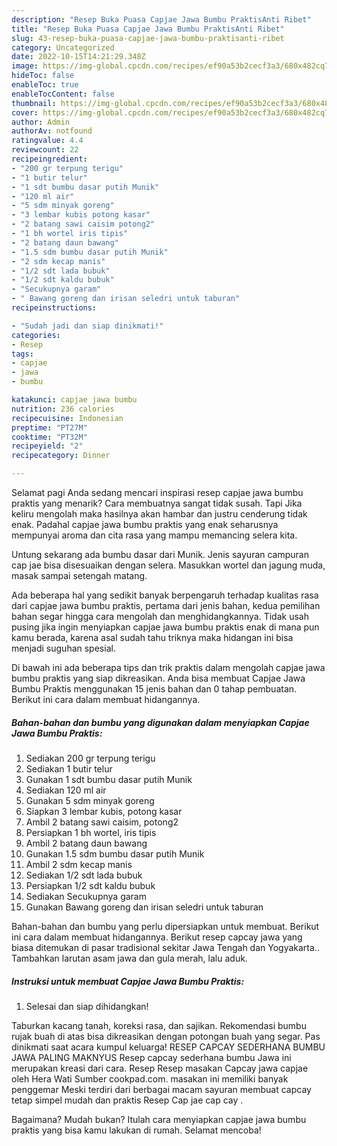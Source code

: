 ```yaml
---
description: "Resep Buka Puasa Capjae Jawa Bumbu PraktisAnti Ribet"
title: "Resep Buka Puasa Capjae Jawa Bumbu PraktisAnti Ribet"
slug: 43-resep-buka-puasa-capjae-jawa-bumbu-praktisanti-ribet
category: Uncategorized
date: 2022-10-15T14:21:29.348Z
image: https://img-global.cpcdn.com/recipes/ef90a53b2cecf3a3/680x482cq70/capjae-jawa-bumbu-praktis-foto-resep-utama.jpg
hideToc: false
enableToc: true
enableTocContent: false
thumbnail: https://img-global.cpcdn.com/recipes/ef90a53b2cecf3a3/680x482cq70/capjae-jawa-bumbu-praktis-foto-resep-utama.jpg
cover: https://img-global.cpcdn.com/recipes/ef90a53b2cecf3a3/680x482cq70/capjae-jawa-bumbu-praktis-foto-resep-utama.jpg
author: Admin
authorAv: notfound
ratingvalue: 4.4
reviewcount: 22
recipeingredient:
- "200 gr terpung terigu"
- "1 butir telur"
- "1 sdt bumbu dasar putih Munik"
- "120 ml air"
- "5 sdm minyak goreng"
- "3 lembar kubis potong kasar"
- "2 batang sawi caisim potong2"
- "1 bh wortel iris tipis"
- "2 batang daun bawang"
- "1.5 sdm bumbu dasar putih Munik"
- "2 sdm kecap manis"
- "1/2 sdt lada bubuk"
- "1/2 sdt kaldu bubuk"
- "Secukupnya garam"
- " Bawang goreng dan irisan seledri untuk taburan"
recipeinstructions:

- "Sudah jadi dan siap dinikmati!"
categories:
- Resep
tags:
- capjae
- jawa
- bumbu

katakunci: capjae jawa bumbu 
nutrition: 236 calories
recipecuisine: Indonesian
preptime: "PT27M"
cooktime: "PT32M"
recipeyield: "2"
recipecategory: Dinner

---
```



Selamat pagi Anda sedang mencari inspirasi resep capjae jawa bumbu praktis yang menarik? Cara membuatnya sangat tidak susah. Tapi Jika keliru mengolah maka hasilnya akan hambar dan justru cenderung tidak enak. Padahal capjae jawa bumbu praktis yang enak seharusnya mempunyai aroma dan cita rasa yang mampu memancing selera kita.


Untung sekarang ada bumbu dasar dari Munik. Jenis sayuran campuran cap jae bisa disesuaikan dengan selera. Masukkan wortel dan jagung muda, masak sampai setengah matang.

Ada beberapa hal yang sedikit banyak berpengaruh terhadap kualitas rasa dari capjae jawa bumbu praktis, pertama dari jenis bahan, kedua pemilihan bahan segar hingga cara mengolah dan menghidangkannya. Tidak usah pusing jika ingin menyiapkan capjae jawa bumbu praktis enak di mana pun kamu berada, karena asal sudah tahu triknya maka hidangan ini bisa menjadi suguhan spesial.


Di bawah ini ada beberapa tips dan trik praktis dalam mengolah capjae jawa bumbu praktis yang siap dikreasikan. Anda bisa membuat Capjae Jawa Bumbu Praktis menggunakan 15 jenis bahan dan 0 tahap pembuatan. Berikut ini cara dalam membuat hidangannya.

<!--inarticleads1-->

##### Bahan-bahan dan bumbu yang digunakan dalam menyiapkan Capjae Jawa Bumbu Praktis:

1. Sediakan 200 gr terpung terigu
1. Sediakan 1 butir telur
1. Gunakan 1 sdt bumbu dasar putih Munik
1. Sediakan 120 ml air
1. Gunakan 5 sdm minyak goreng
1. Siapkan 3 lembar kubis, potong kasar
1. Ambil 2 batang sawi caisim, potong2
1. Persiapkan 1 bh wortel, iris tipis
1. Ambil 2 batang daun bawang
1. Gunakan 1.5 sdm bumbu dasar putih Munik
1. Ambil 2 sdm kecap manis
1. Sediakan 1/2 sdt lada bubuk
1. Persiapkan 1/2 sdt kaldu bubuk
1. Sediakan Secukupnya garam
1. Gunakan  Bawang goreng dan irisan seledri untuk taburan


Bahan-bahan dan bumbu yang perlu dipersiapkan untuk membuat. Berikut ini cara dalam membuat hidangannya. Berikut resep capcay jawa yang biasa ditemukan di pasar tradisional sekitar Jawa Tengah dan Yogyakarta.. Tambahkan larutan asam jawa dan gula merah, lalu aduk. 

<!--inarticleads2-->

##### Instruksi untuk membuat Capjae Jawa Bumbu Praktis:


1. Selesai dan siap dihidangkan!

Taburkan kacang tanah, koreksi rasa, dan sajikan. Rekomendasi bumbu rujak buah di atas bisa dikreasikan dengan potongan buah yang segar. Pas dinikmati saat acara kumpul keluarga! RESEP CAPCAY SEDERHANA BUMBU JAWA PALING MAKNYUS Resep capcay sederhana bumbu Jawa ini merupakan kreasi dari cara. Resep Resep masakan Capcay jawa capjae oleh Hera Wati Sumber cookpad.com. masakan ini memiliki banyak penggemar Meski terdiri dari berbagai macam sayuran membuat capcay tetap simpel mudah dan praktis Resep Cap jae cap cay . 

Bagaimana? Mudah bukan? Itulah cara menyiapkan capjae jawa bumbu praktis yang bisa kamu lakukan di rumah. Selamat mencoba!
